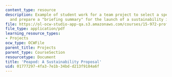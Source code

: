 ```yaml
---
content_type: resource
description: Example of student work for a team project to select a specific organization
  and prepare a "briefing summary" for the launch of a sustainability initiative.
file: https://ol-ocw-studio-app-qa.s3.amazonaws.com/courses/15-972-professional-seminar-in-sustainability-spring-2010/017772974fa37e1b34bdd213f9184a6f_MIT15_972S10_pres01.pdf
file_type: application/pdf
learning_resource_types:
- Projects
ocw_type: OCWFile
parent_title: Projects
parent_type: CourseSection
resourcetype: Document
title: 'Peapod: A Sustainability Proposal'
uid: 01777297-4fa3-7e1b-34bd-d213f9184a6f
---
```


